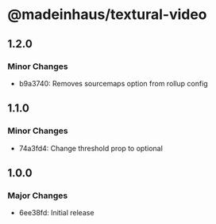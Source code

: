 # @madeinhaus/textural-video

## 1.2.0

### Minor Changes

- b9a3740: Removes sourcemaps option from rollup config

## 1.1.0

### Minor Changes

- 74a3fd4: Change threshold prop to optional

## 1.0.0

### Major Changes

- 6ee38fd: Initial release
